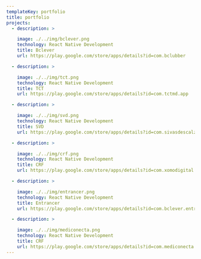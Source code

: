 ```yaml
---
templateKey: portfolio
title: portfolio
projects:
  - description: >

    image: ./../img/bclever.png
    technology: React Native Development
    title: Bclever
    url: https://play.google.com/store/apps/details?id=com.bclubber

  - description: >

    image: ./../img/tct.png
    technology: React Native Development
    title: TCT
    url: https://play.google.com/store/apps/details?id=com.tctmd.app

  - description: >

    image: ./../img/svd.png
    technology: React Native Development
    title: SVD
    url: https://play.google.com/store/apps/details?id=com.sivasdescalzo.svd_app

  - description: >

    image: ./../img/crf.png
    technology: React Native Development
    title: CRF
    url: https://play.google.com/store/apps/details?id=com.xomodigital.crf

  - description: >

    image: ./../img/entrancer.png
    technology: React Native Development
    title: Entrancer
    url: https://play.google.com/store/apps/details?id=com.bclever.entrancer

  - description: >

    image: ./../img/mediconecta.png
    technology: React Native Development
    title: CRF
    url: https://play.google.com/store/apps/details?id=com.mediconecta.mediconecta1
---
```

